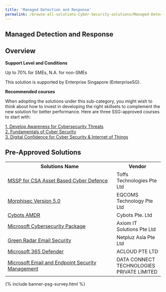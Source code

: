 ```yaml
---
title: 'Managed Detection and Response'
permalink: /browse-all-solutions-Cyber-Security-solutions/Managed-Detection-and-Response
---
```


## Managed Detection and Response
## Overview

**Support Level and Conditions**

Up to 70% for SMEs, N.A. for non-SMEs

This solution is supported by Enterprise Singapore (EnterpriseSG).

**Recommended courses**

When adopting the solutions under this sub-category, you might wish to think about how to invest in developing the right skillsets to complement the new solution for better performance. Here are three SSG-approved courses to start with:

<a href='https://sfec.enterprisejobskills.gov.sg/Course_Internet/CourseDetail.aspx?CoursesReferenceNumber=TGS-2021003155'  target='_blank' rel='noopener'>1. Develop Awareness for Cybersecurity Threats</a><br>
<a href='https://sfec.enterprisejobskills.gov.sg/Course_Internet/CourseDetail.aspx?CoursesReferenceNumber=TGS-2021002154'  target='_blank' rel='noopener'>2. Fundamentals of Cyber Security</a><br>
<a href='https://sfec.enterprisejobskills.gov.sg/Course_Internet/CourseDetail.aspx?CoursesReferenceNumber=TGS-2018501034'  target='_blank' rel='noopener'>3. Digital Confidence for Cyber Security & Internet of Things</a><br>

## Pre-Approved Solutions

<table>
<tr>
<th style='width: auto;'><b>Solutions Name</b></th>
<th style='width: 30%;'><b>Vendor</b></th>
</tr>
<tr>
<td><a href='/productivity-solutions-grant/solutionrepo/solution1894' target='_blank'>MSSP for CSA Asset Based Cyber Defence</a><br></td>
<td>Toffs Technologies Pte Ltd</td>
</tr>
<tr>
<td><a href='/productivity-solutions-grant/solutionrepo/solution2027' target='_blank'>Morphisec Version 5.0</a><br></td>
<td>EQCOMS Technology Pte Ltd</td>
</tr>
<tr>
<td><a href='/productivity-solutions-grant/solutionrepo/solution2811' target='_blank'>Cybots AMDR</a><br></td>
<td>Cybots Pte. Ltd</td>
</tr>
<tr>
<td><a href='/productivity-solutions-grant/solutionrepo/solution2905' target='_blank'>Microsoft Cybersecurity Package</a><br></td>
<td>Axiom IT Solutions Pte Ltd</td>
</tr>
<tr>
<td><a href='/productivity-solutions-grant/solutionrepo/solution3088' target='_blank'>Green Radar Email Security</a><br></td>
<td>Netpluz Asia Pte Ltd</td>
</tr>
<tr>
<td><a href='/productivity-solutions-grant/solutionrepo/solution3208' target='_blank'>Microsoft 365 Defender</a><br></td>
<td>ACLOUD PTE LTD</td>
</tr>
<tr>
<td><a href='/productivity-solutions-grant/solutionrepo/solution3414' target='_blank'>Microsoft Email and Endpoint Security Management</a><br></td>
<td>DATA CONNECT TECHNOLOGIES PRIVATE LIMITED</td>
</tr>
</table>

{% include banner-psg-survey.html %}

